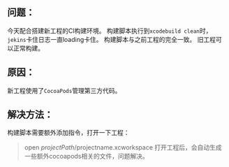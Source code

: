 ## 问题：    
今天配合搭建新工程的CI构建环境。
构建脚本执行到`xcodebuild clean`时，`jekins`卡住日志一直loading卡住。
构建脚本与之前工程的完全一致。
旧工程可以正常构建。

## 原因：    
新工程使用了`CocoaPods`管理第三方代码。

## 解决方法：    
构建脚本需要额外添加指令，打开一下工程：
> open $projectPath/$projectname.xcworkspace
打开工程后，会自动生成一些额外cocoapods相关的文件，问题解决。
